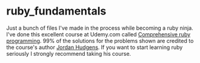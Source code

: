 # ruby_fundamentals
Just a bunch of files I've made in the process while becoming a ruby ninja.
I've done this excellent course at Udemy.com called <a href="https://www.udemy.com/comprehensive-ruby-programming-tutorial/"> Comprehensive ruby programming</a>. 99% of the solutions for the problems shown are credited to the
course's author <a href="http://portfolio.jordanhudgens.com/">Jordan Hudgens</a>. If you want to start learning ruby seriously I strongly recommend taking his course.
